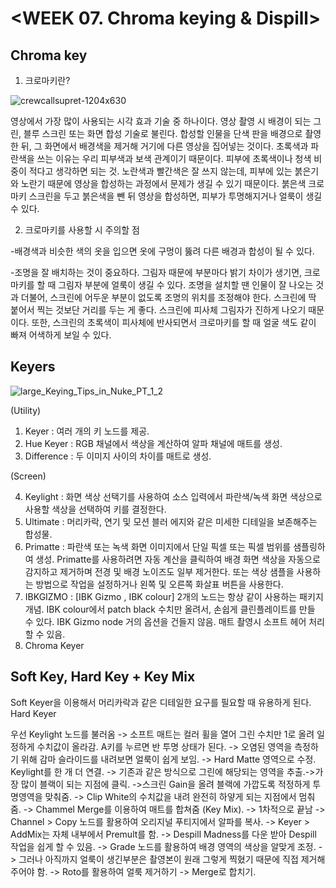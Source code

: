 # <WEEK 07. Chroma keying & Dispill>


## Chroma key

1. 크로마키란?

![crewcallsupret-1204x630](https://user-images.githubusercontent.com/112792903/208255515-b65c6b5b-d0a5-464d-b9f3-ccb566e79611.jpg)

영상에서 가장 많이 사용되는 시각 효과 기술 중 하나이다. 영상 촬영 시 배경이 되는 그린, 블루 스크린 또는 화면 합성 기술로 불린다.
합성할 인물을 단색 판을 배경으로 촬영한 뒤, 그 화면에서 배경색을 제거해 거기에 다른 영상을 집어넣는 것이다.
초록색과 파란색을 쓰는 이유는 우리 피부색과 보색 관계이기 때문이다. 피부에 초록색이나 청색 비중이 적다고 생각하면 되는 것. 
노란색과 빨간색은 잘 쓰지 않는데, 피부에 있는 붉은기와 노란기 때문에 영상을 합성하는 과정에서 문제가 생길 수 있기 때문이다. 
붉은색 크로마키 스크린을 두고 붉은색을 뺀 뒤 영상을 합성하면, 피부가 투명해지거나 얼룩이 생길 수 있다.

2. 크로마키를 사용할 시 주의할 점

-배경색과 비슷한 색의 옷을 입으면 옷에 구멍이 뚫려 다른 배경과 합성이 될 수 있다.

-조명을 잘 배치하는 것이 중요하다. 그림자 때문에 부분마다 밝기 차이가 생기면, 크로마키를 할 때 그림자 부분에 얼룩이 생길 수 있다. 
조명을 설치할 땐 인물이 잘 나오는 것과 더불어, 스크린에 어두운 부분이 없도록 조명의 위치를 조정해야 한다. 
스크린에 딱 붙어서 찍는 것보단 거리를 두는 게 좋다. 스크린에 피사체 그림자가 진하게 나오기 때문이다.
또한, 스크린의 초록색이 피사체에 반사되면서 크로마키를 할 때 얼굴 색도 같이 빠져 어색하게 보일 수 있다.


## Keyers

![large_Keying_Tips_in_Nuke_PT_1_2](https://user-images.githubusercontent.com/112792903/208255557-854b66af-5be2-4603-bb32-3161fb458898.jpg)

(Utility)

1. Keyer : 여러 개의 키 노드를 제공. 
2. Hue Keyer : RGB 채널에서 색상을 계산하여 알파 채널에 매트를 생성.
3. Difference : 두 이미지 사이의 차이를 매트로 생성.

(Screen)

4. Keylight : 화면 색상 선택기를 사용하여 소스 입력에서 파란색/녹색 화면 색상으로 사용할 색상을 선택하여 키를 결정한다.              
5. Ultimate : 머리카락, 연기 및 모션 블러 에지와 같은 미세한 디테일을 보존해주는 합성물.
6. Primatte : 파란색 또는 녹색 화면 이미지에서 단일 픽셀 또는 픽셀 범위를 샘플링하여 생성.
              Primatte를 사용하려면 자동 계산을 클릭하여 배경 화면 색상을 자동으로 감지하고 제거하며 전경 및 배경 노이즈도 일부 제거한다. 
              또는 색상 샘플을 사용하는 방법으로 작업을 설정하거나 왼쪽 및 오른쪽 화살표 버튼을 사용한다.
7. IBKGIZMO : [IBK Gizmo , IBK colour] 2개의 노드는 항상 같이 사용하는 패키지 개념. IBK colour에서 patch black 수치만 올려서, 손쉽게 클린플레이트를 만들 수 있다.
              IBK Gizmo node 거의 옵션을 건들지 않음. 매트 촬영시 소프트 헤어 처리할 수 있음.
8. Chroma Keyer


## Soft Key, Hard Key + Key Mix

Soft Keyer을 이용해서 머리카락과 같은 디테일한 요구를 필요할 때 유용하게 된다. 
Hard Keyer

우선 Keylight 노드를 불러옴 -> 소프트 매트는 컬러 휠을 열어 그린 수치만 1로 올려 일정하게 수치값이 올라감. A키를 누르면 반 투명 상태가 된다.
-> 오염된 영역을 측정하기 위해 감마 슬라이드를 내려보면 얼룩이 쉽게 보임. -> Hard Matte 영역으로 수정. Keylight를 한 개 더 연결.
-> 기존과 같은 방식으로 그린에 해당되는 영역을 추출.->가장 많이 블랙이 되는 지점에 클릭. ->스크린 Gain을 올려 블랙에 가깝도록 적정하게 투명영역을 맞춰줌.
-> Clip White의 수치값을 내려 완전히 하얗게 되는 지점에서 멈춰줌. -> Chammel Merge를 이용하여 매트를 합쳐줌 (Key Mix). -> 1차적으로 끝남
-> Channel > Copy 노드를 활용하여 오리지널 푸티지에서 알파를 복사. -> Keyer > AddMix는 자체 내부에서 Premult를 함. -> Despill Madness를 다운 받아
Despill 작업을 쉽게 할 수 있음. -> Grade 노드를 활용하여 배경 영역의 색상을 알맞게 조정. -> 그러나 아직까지 얼룩이 생긴부분은 촬영본이 원래 그렇게 찍혔기
때문에 직접 제거해주어야 함. -> Roto를 활용하여 얼룩 제거하기 -> Merge로 합치기.


